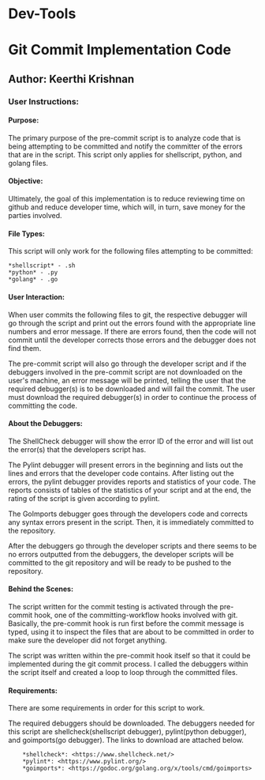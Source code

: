 # Dev-Tools

# Git Commit Implementation Code

## Author: Keerthi Krishnan 

### User Instructions:

#### Purpose:

The primary purpose of the pre-commit script is to analyze code that is being attempting to be committed and notify the committer of the errors that are in the script. This script only applies for shellscript, python, and golang files. 

#### Objective:

Ultimately, the goal of this implementation is to reduce reviewing time on github and reduce developer time, which will, in turn, save money for the parties involved. 

#### File Types:
 
This script will only work for the following files attempting to be committed:

	*shellscript* - .sh
	*python* - .py
	*golang* - .go

#### User Interaction:

When user commits the following files to git, the respective debugger will go through the script and print out the errors found with the appropriate line numbers and error message. If there are errors found, then the code will not commit until the developer corrects those errors and the debugger does not find them. 

The pre-commit script will also go through the developer script and if the debuggers involved in the pre-commit script are not downloaded on the user's machine, an error message will be printed, telling the user that the required debugger(s) is to be downloaded and will fail the commit. The user must download the required debugger(s) in order to continue the process of committing the code.  

#### About the Debuggers:

The ShellCheck debugger will show the error ID of the error and will list out the error(s) that the developers script has. 

The Pylint debugger will present errors in the beginning and lists out the lines and errors that the developer code contains. After listing out the errors, the pylint debugger provides reports and statistics of your code. The reports consists of tables of the statistics of your script and at the end, the rating of the script is given according to pylint.

The GoImports debugger goes through the developers code and corrects any syntax errors present in the script. Then, it is immediately committed to the repository. 

After the debuggers go through the developer scripts and there seems to be no errors outputted from the debuggers, the developer scripts will be committed to the git repository and will be ready to be pushed to the repository. 

#### Behind the Scenes:

The script written for the commit testing is activated through the pre-commit hook, one of the committing-workflow hooks involved with git. Basically, the pre-commit hook is run first before the commit message is typed, using it to inspect the files that are about to be committed in order to make sure the developer did not forget anything. 

The script was written within the pre-commit hook itself so that it could be implemented during the git commit process. I called the debuggers within the script itself and created a loop to loop through the committed files.

#### Requirements:

There are some requirements in order for this script to work.

The required debuggers should be downloaded. The debuggers needed for this script are shellcheck(shellscript debugger), pylint(python debugger), and goimports(go debugger). The links to download are attached below.

		*shellcheck*: <https://www.shellcheck.net/>
		*pylint*: <https://www.pylint.org/>
		*goimports*: <https://godoc.org/golang.org/x/tools/cmd/goimports>
